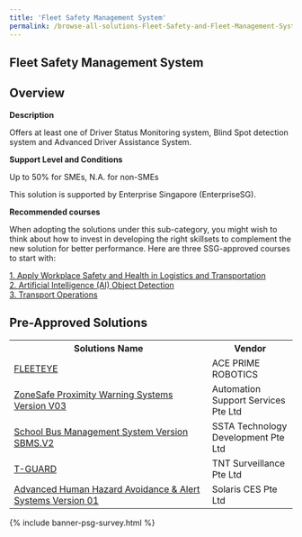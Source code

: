 ```yaml
---
title: 'Fleet Safety Management System'
permalink: /browse-all-solutions-Fleet-Safety-and-Fleet-Management-System/Fleet-Safety-Management-System
---
```


## Fleet Safety Management System
## Overview

**Description**

Offers at least one of Driver Status Monitoring system, Blind Spot detection system and Advanced Driver Assistance System.

**Support Level and Conditions**

Up to 50% for SMEs, N.A. for non-SMEs

This solution is supported by Enterprise Singapore (EnterpriseSG).

**Recommended courses**

When adopting the solutions under this sub-category, you might wish to think about how to invest in developing the right skillsets to complement the new solution for better performance. Here are three SSG-approved courses to start with:

<a href='https://sfec.enterprisejobskills.gov.sg/Course_Internet/CourseDetail.aspx?CoursesReferenceNumber=TGS-2020503728'  target='_blank' rel='noopener'>1. Apply Workplace Safety and Health in Logistics and Transportation</a><br>
<a href='https://sfec.enterprisejobskills.gov.sg/Course_Internet/CourseDetail.aspx?CoursesReferenceNumber=TGS-2022016047'  target='_blank' rel='noopener'>2. Artificial Intelligence (AI) Object Detection</a><br>
<a href='https://sfec.enterprisejobskills.gov.sg/Course_Internet/CourseDetail.aspx?CoursesReferenceNumber=TGS-2019504063'  target='_blank' rel='noopener'>3. Transport Operations</a><br>

## Pre-Approved Solutions

<table>
<tr>
<th style='width: auto;'><b>Solutions Name</b></th>
<th style='width: 30%;'><b>Vendor</b></th>
</tr>
<tr>
<td><a href='/productivity-solutions-grant/solutionrepo/53392060D-FLEETEYE' target='_blank'>FLEETEYE</a><br></td>
<td>ACE PRIME ROBOTICS</td>
</tr>
<tr>
<td><a href='/productivity-solutions-grant/solutionrepo/200500005K-ZonSf-Proxmty-Wrnng-Systms-v-V03' target='_blank'>ZoneSafe Proximity Warning Systems Version V03</a><br></td>
<td>Automation Support Services Pte Ltd</td>
</tr>
<tr>
<td><a href='/productivity-solutions-grant/solutionrepo/201500394D-sch-Bus-Mngmnt-Systm-v-SBMS-V2' target='_blank'>School Bus Management System Version SBMS.V2</a><br></td>
<td>SSTA Technology Development Pte Ltd</td>
</tr>
<tr>
<td><a href='/productivity-solutions-grant/solutionrepo/201130424H-TGUARD' target='_blank'>T-GUARD</a><br></td>
<td>TNT Surveillance Pte Ltd</td>
</tr>
<tr>
<td><a href='/productivity-solutions-grant/solutionrepo/200411834E-Advncd-Humn-Hzrd-Avodnc-&-Alrt-Systms-v-01' target='_blank'>Advanced Human Hazard Avoidance & Alert Systems Version 01</a><br></td>
<td>Solaris CES Pte Ltd</td>
</tr>
</table>

{% include banner-psg-survey.html %}
